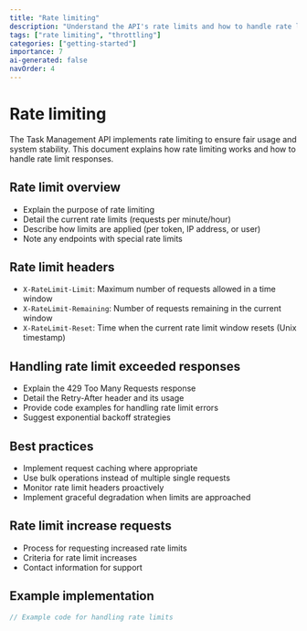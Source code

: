 ```yaml
---
title: "Rate limiting"
description: "Understand the API's rate limits and how to handle rate limiting responses."
tags: ["rate limiting", "throttling"]
categories: ["getting-started"]
importance: 7
ai-generated: false
navOrder: 4
---
```


# Rate limiting

The Task Management API implements rate limiting to ensure fair usage and system stability. This document explains how rate limiting works and how to handle rate limit responses.

## Rate limit overview

<!-- This section should explain the basic concept of rate limiting and why it's necessary -->

- Explain the purpose of rate limiting
- Detail the current rate limits (requests per minute/hour)
- Describe how limits are applied (per token, IP address, or user)
- Note any endpoints with special rate limits

## Rate limit headers

<!-- This section should list and describe the response headers related to rate limiting -->

- `X-RateLimit-Limit`: Maximum number of requests allowed in a time window
- `X-RateLimit-Remaining`: Number of requests remaining in the current window
- `X-RateLimit-Reset`: Time when the current rate limit window resets (Unix timestamp)

## Handling rate limit exceeded responses

<!-- This section should explain what happens when rate limits are exceeded and how to handle it -->

- Explain the 429 Too Many Requests response
- Detail the Retry-After header and its usage
- Provide code examples for handling rate limit errors
- Suggest exponential backoff strategies

## Best practices

<!-- This section should provide recommendations for working within rate limits -->

- Implement request caching where appropriate
- Use bulk operations instead of multiple single requests
- Monitor rate limit headers proactively
- Implement graceful degradation when limits are approached

## Rate limit increase requests

<!-- This section should explain if and how rate limits can be increased -->

- Process for requesting increased rate limits
- Criteria for rate limit increases
- Contact information for support

## Example implementation

<!-- This section should include a code example showing how to handle rate limits -->

```javascript
// Example code for handling rate limits
```

<!-- Consider adding a diagram showing the rate limiting process -->


